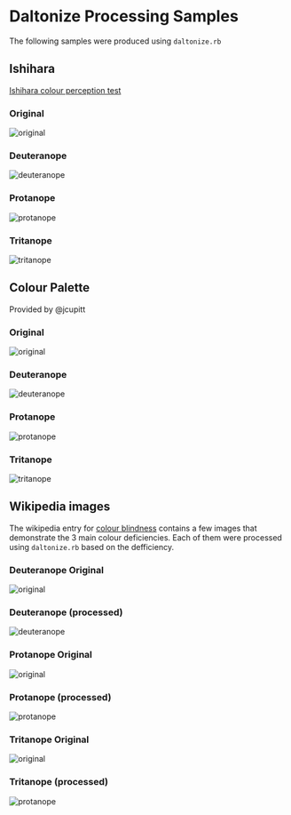 # Daltonize Processing Samples

The following samples were produced using `daltonize.rb`

## Ishihara

[Ishihara colour perception test](https://en.wikipedia.org/wiki/Ishihara_color_test)

### Original
![original](images/ishihara.png)

### Deuteranope
![deuteranope](images/ishihara_deuteranope.png)

### Protanope
![protanope](images/ishihara_protanope.png)

### Tritanope
![tritanope](images/ishihara_tritanope.png)

## Colour Palette

Provided by @jcupitt

### Original
![original](images/macbeth.jpg)

### Deuteranope
![deuteranope](images/macbeth_deuteranope.jpg)

### Protanope
![protanope](images/macbeth_protanope.jpg)

### Tritanope
![tritanope](images/macbeth_tritanope.jpg)

## Wikipedia images

The wikipedia entry for [colour blindness](https://en.wikipedia.org/wiki/Colorblindness) contains a few images that
demonstrate the 3 main colour deficiencies. Each of them were processed using `daltonize.rb` based on the defficiency.

### Deuteranope Original
![original](images/Colorblind4.png)

### Deuteranope (processed)
![deuteranope](images/Colorblind4_deuteranope.png)

### Protanope Original
![original](images/Colorblind3.png)

### Protanope (processed)
![protanope](images/Colorblind3_protanope.png)

### Tritanope Original
![original](images/Colorblind5.png)

### Tritanope (processed)
![protanope](images/Colorblind5_tritanope.png)
